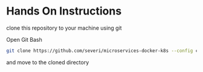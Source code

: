 # Hands On Instructions


clone this repository to your machine using git

Open Git Bash
```bash
git clone https://github.com/severi/microservices-docker-k8s --config core.autocrlf=input
```

and move to the cloned directory
